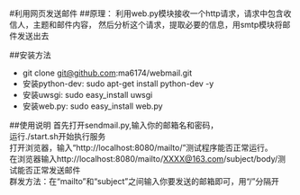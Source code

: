 <head><meta charset="UTF-8"></head>
#利用网页发送邮件
##原理：
    利用web.py模块接收一个http请求，请求中包含收信人，主题和邮件内容，   
然后分析这个请求，提取必要的信息，用smtp模块将邮件发送出去

##安装方法
* git clone git@github.com:ma6174/webmail.git
* 安装python-dev:   sudo apt-get install python-dev -y
* 安装uwsgi:        sudo easy_install uwsgi
* 安装web.py:       sudo easy_install web.py


##使用说明
首先打开sendmail.py,输入你的邮箱名和密码，    
运行./start.sh开始执行服务   
打开浏览器，输入“http://localhost:8080/mailto/”测试程序能否正常运行。   
在浏览器输入http://localhost:8080/mailto/XXXX@163.com/subject/body/测试能否正常发送邮件    
群发方法：在“mailto”和“subject”之间输入你要发送的邮箱即可，用“/”分隔开

